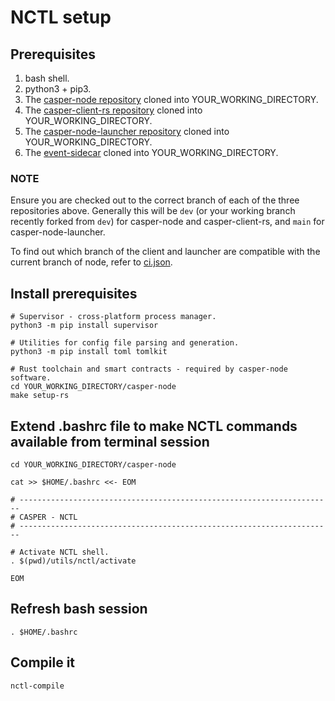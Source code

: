 # NCTL setup

## Prerequisites

1. bash shell.
1. python3 + pip3.
1. The [casper-node repository](https://github.com/casper-network/casper-node) cloned into YOUR_WORKING_DIRECTORY.
1. The [casper-client-rs repository](https://github.com/casper-ecosystem/casper-client-rs) cloned into YOUR_WORKING_DIRECTORY.
1. The [casper-node-launcher repository](https://github.com/casper-network/casper-node-launcher) cloned into YOUR_WORKING_DIRECTORY.
1. The [event-sidecar](https://github.com/CasperLabs/event-sidecar) cloned into YOUR_WORKING_DIRECTORY.

### NOTE

Ensure you are checked out to the correct branch of each of the three repositories above.  Generally this will
be `dev` (or your working branch recently forked from `dev`) for casper-node and casper-client-rs, and `main` for
casper-node-launcher.

To find out which branch of the client and launcher are compatible with the current branch of node, refer to
[ci.json](https://github.com/casper-network/casper-node/blob/dev/utils/nctl/ci/ci.json).

## Install prerequisites

```
# Supervisor - cross-platform process manager.
python3 -m pip install supervisor

# Utilities for config file parsing and generation.
python3 -m pip install toml tomlkit

# Rust toolchain and smart contracts - required by casper-node software.
cd YOUR_WORKING_DIRECTORY/casper-node
make setup-rs
```

## Extend .bashrc file to make NCTL commands available from terminal session

```
cd YOUR_WORKING_DIRECTORY/casper-node

cat >> $HOME/.bashrc <<- EOM

# ----------------------------------------------------------------------
# CASPER - NCTL
# ----------------------------------------------------------------------

# Activate NCTL shell.
. $(pwd)/utils/nctl/activate

EOM
```

## Refresh bash session

```
. $HOME/.bashrc
```
## Compile it

```
nctl-compile
```